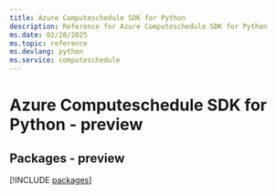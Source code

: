 ```yaml
---
title: Azure Computeschedule SDK for Python
description: Reference for Azure Computeschedule SDK for Python
ms.date: 02/28/2025
ms.topic: reference
ms.devlang: python
ms.service: computeschedule
---
```

# Azure Computeschedule SDK for Python - preview
## Packages - preview
[!INCLUDE [packages](computeschedule-index.md)]